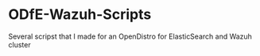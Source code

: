 # ODfE-Wazuh-Scripts
Several scripst that I made for an OpenDistro for ElasticSearch and Wazuh cluster

